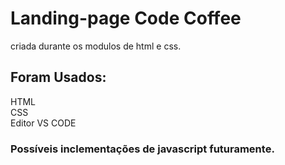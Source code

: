 # Landing-page Code Coffee
 criada durante os modulos de html e css.
 
## Foram Usados:
 HTML <br>
 CSS <br>
 Editor VS CODE
 
### Possíveis inclementações de javascript futuramente.
